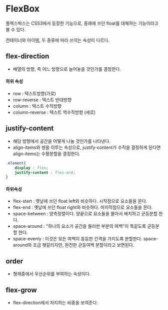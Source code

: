 # FlexBox

플렉스박스는 CSS3에서 등장한 기능으로,  종래에 쓰던 float를 대체하는 기능이라고 볼 수 있다. 

컨테이너와 아이템, 두 종류에 따라 쓰이는 속성이 다르다. 



## flex-direction 

- 배열의 방향, 즉 어느 방향으로 늘어놓을 것인가를 결정한다. 

#### 하위 속성

- row : 텍스트방향(가로)
- row-reverse : 텍스트 반대방향
- column : 텍스트 수직방향
- column-reverse : 텍스트 역수직방향 (세로)



## justify-content

- 해당 방향에서 공간을 어떻게 나눌 것인가를 나타낸다. 
- align-items와 쌍을 이루는 속성으로, justify-content가 수직을 결정하게 된다면 align-items는 수평분할을 결정한다. 

```css
.element{
    display : flex;
   	justify-content : flex-end;
}
```

#### 하위속성 

- flex-start : 옛날에 쓰던 float left와 비슷하다. 시작점으로 요소들을 몬다. 
- flex-end : 옛날에 쓰던 float right와 비슷하다. 마지막점으로 요소들을 몬다. 
- space-between : 양측정렬이다. 양끝으로 요소들을 몰아서 배치하고 균등분할 한다. 
- space-around :  "하나의 요소가 공간을 둘러싼 부분의 여백"이 똑같도록 균등분할 한다.
- space-evenly : 이것은 모든 여백이 동등한 간격을 가지도록 분할한다. space-around와 조금 헷갈리지만, 완전한 균등여백 분할이라고 보면된다. 



## order

- 형제중에서 우선순위를 부여하는 속성이다. 



## flex-grow

- flex-direction에서 차지하는 비중을 보여준다. 